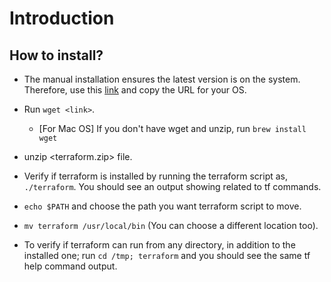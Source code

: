 # Introduction

## How to install?

* The manual installation ensures the latest version is on the system.
Therefore, use this [link](https://www.terraform.io/downloads.html) 
and copy the URL for your OS.

* Run `wget <link>`.
  * [For Mac OS] If you don't have wget and unzip, run `brew install wget`

* unzip <terraform.zip> file.

* Verify if terraform is installed by running the terraform script as,
`./terraform`. You should see an output showing related to tf commands.

* `echo $PATH` and choose the path you want terraform script to move.

* `mv terraform /usr/local/bin` (You can choose a different location too).

* To verify if terraform can run from any directory, in addition to the
installed one; run `cd /tmp; terraform` and you should see the same tf
help command output.

